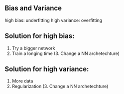## Bias and Variance
high bias: underfitting 
high variance: overfitting

## Solution for high bias:
1. Try a bigger network
2. Train a longing time
(3. Change a NN archetechture)

## Solution for high variance:
1. More data
2. Regularization
(3. Change a NN archetechture)
